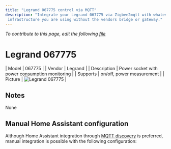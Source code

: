 ```yaml
---
title: "Legrand 067775 control via MQTT"
description: "Integrate your Legrand 067775 via Zigbee2mqtt with whatever smart home
 infrastructure you are using without the vendors bridge or gateway."
---
```


*To contribute to this page, edit the following
[file](https://github.com/Koenkk/zigbee2mqtt.io/blob/master/docs/devices/067775.md)*

# Legrand 067775

| Model | 067775  |
| Vendor  | Legrand  |
| Description | Power socket with power consumption monitoring |
| Supports | on/off, power measurement |
| Picture | ![Legrand 067775](./assets/devices/067775.jpg) |

## Notes

None

## Manual Home Assistant configuration
Although Home Assistant integration through [MQTT discovery](../integration/home_assistant) is preferred,
manual integration is possible with the following configuration:
